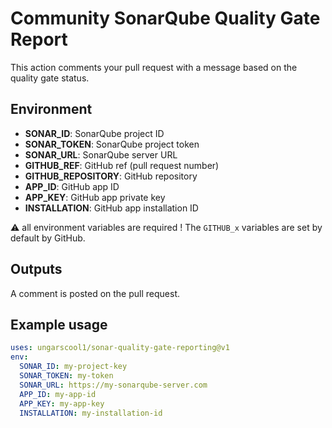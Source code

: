 # Community SonarQube Quality Gate Report

This action comments your pull request with a message based on the quality gate status.

## Environment

- **SONAR_ID**: SonarQube project ID
- **SONAR_TOKEN**: SonarQube project token
- **SONAR_URL**: SonarQube server URL
- **GITHUB_REF**: GitHub ref (pull request number)
- **GITHUB_REPOSITORY**: GitHub repository
- **APP_ID**: GitHub app ID
- **APP_KEY**: GitHub app private key
- **INSTALLATION**: GitHub app installation ID

:warning: all environment variables are required !
The ``GITHUB_x`` variables are set by default by GitHub.

## Outputs

A comment is posted on the pull request.

## Example usage

```yaml
uses: ungarscool1/sonar-quality-gate-reporting@v1
env:
  SONAR_ID: my-project-key
  SONAR_TOKEN: my-token
  SONAR_URL: https://my-sonarqube-server.com
  APP_ID: my-app-id
  APP_KEY: my-app-key
  INSTALLATION: my-installation-id
```